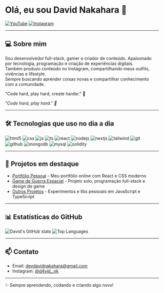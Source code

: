 # Olá, eu sou David Nakahara 👋

[![YouTube](https://img.shields.io/badge/YouTube-FF0000?style=for-the-badge&logo=youtube&logoColor=white)](https://www.youtube.com/@Recruta0007/featured)
[![Instagram](https://img.shields.io/badge/Instagram-E4405F?style=for-the-badge&logo=instagram&logoColor=white)](https://www.instagram.com/d4vid_.nk?igsh=bGUxeHc5bDJ0ZHk3)

---

## 💻 Sobre mim
Sou desenvolvedor full-stack, gamer e criador de conteúdo. Apaixonado por tecnologia, programação e criação de experiências digitais.  
Também produzo conteúdo no Instagram, compartilhando meus outfits, vivências e lifestyle.  
Sempre buscando aprender coisas novas e compartilhar conhecimento com a comunidade.

"Code hard, play hard, create harder." 🚀

*"Code hard, play hard." 🚀*

---

## 🛠 Tecnologias que uso no dia a dia

<div style="display: inline_block">
  <img align="center" alt="html5" src="https://img.shields.io/badge/HTML5-E34F26?style=for-the-badge&logo=html5&logoColor=white" />
  <img align="center" alt="css" src="https://img.shields.io/badge/CSS3-1572B6?style=for-the-badge&logo=css3&logoColor=white" />
  <img align="center" alt="js" src="https://img.shields.io/badge/JavaScript-F7DF1E?style=for-the-badge&logo=javascript&logoColor=black" />
  <img align="center" alt="ts" src="https://img.shields.io/badge/TypeScript-007ACC?style=for-the-badge&logo=typescript&logoColor=white" />
  <img align="center" alt="react" src="https://img.shields.io/badge/React-20232A?style=for-the-badge&logo=react&logoColor=61DAFB" />
  <img align="center" alt="nodejs" src="https://img.shields.io/badge/Node.js-43853D?style=for-the-badge&logo=node.js&logoColor=white" />
  <img align="center" alt="nextjs" src="https://img.shields.io/badge/Next.js-000000?style=for-the-badge&logo=next.js&logoColor=white" />
  <img align="center" alt="tailwind" src="https://img.shields.io/badge/TailwindCSS-38BDF8?style=for-the-badge&logo=tailwind-css&logoColor=white" />
  <img align="center" alt="git" src="https://img.shields.io/badge/Git-F05032?style=for-the-badge&logo=git&logoColor=white" />
  <img align="center" alt="github" src="https://img.shields.io/badge/GitHub-181717?style=for-the-badge&logo=github&logoColor=white" />
  <img align="center" alt="mongodb" src="https://img.shields.io/badge/MongoDB-47A248?style=for-the-badge&logo=mongodb&logoColor=white" />
  <img align="center" alt="mysql" src="https://img.shields.io/badge/MySQL-4479A1?style=for-the-badge&logo=mysql&logoColor=white" />
  <img align="center" alt="solidity" src="https://img.shields.io/badge/Solidity-363636?style=for-the-badge&logo=solidity&logoColor=white" />
</div>

---

## 🚀 Projetos em destaque
- [Portfólio Pessoal](https://annextt.github.io/Portefolio/) - Meu portfólio online com React e CSS moderno  
- [Game de Guerra Espacial](#) - Projeto solo, programação full-stack e design de game  
- [Outros Projetos](#) - Experimentos e libs pessoais em JavaScript e TypeScript  

---

## 📊 Estatísticas do GitHub

![David's GitHub stats](https://github-readme-stats.vercel.app/api?username=Annextt&show_icons=true&theme=tokyonight)
![Top Languages](https://github-readme-stats.vercel.app/api/top-langs/?username=Annexxt&layout=compact&theme=tokyonight)

---

## 📫 Contato
- Email: devdavidnakahara@gmail.com
- Instagram: [@d4vid_.nk](https://www.instagram.com/d4vid_.nk?igsh=bGUxeHc5bDJ0ZHk3)  
 

---

✨ Sempre aprendendo, codando e criando algo novo!
